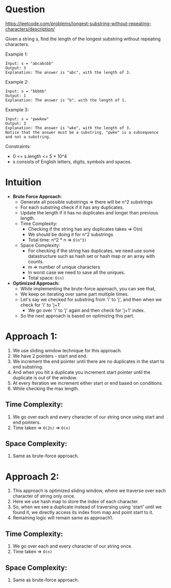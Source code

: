# Question
https://leetcode.com/problems/longest-substring-without-repeating-characters/description/

Given a string s, find the length of the longest substring without repeating characters.

Example 1:
```
Input: s = "abcabcbb"
Output: 3
Explanation: The answer is "abc", with the length of 3.
```

Example 2:
```
Input: s = "bbbbb"
Output: 1
Explanation: The answer is "b", with the length of 1.
```

Example 3:
```
Input: s = "pwwkew"
Output: 3
Explanation: The answer is "wke", with the length of 3.
Notice that the answer must be a substring, "pwke" is a subsequence and not a substring.
```


Constraints:
- 0 <= s.length <= 5 * 10^4
- s consists of English letters, digits, symbols and spaces.

# Intuition
- **Brute Force Approach**:
  - Generate all possible substrings => there will be n^2 substrings
  - For each substring check if it has any duplicates.
  - Update the length if it has no duplicates and longer than previous length.
  - Time Complexity:
    - Checking if the string has any duplicates takes => O(n)
    - We should be doing it for n^2 substrings
    - Total time: n^2 * n => `O(n^3)`
  - Space Complexity:
    - For checking if the string has duplicates, we need use some datastructure such as hash set or hash map or an array with counts.
    - m => number of unique characters
    - In worst case we need to save all the uniques.
    - Total space: `O(n)`
- **Optimized Approach:**
  - While implementing the brute-force approach, you can see that,
  - We keep on iterating over same part multiple times. 
  - Let's say we checked for substring from 'i' to 'j', and then when we check for 'i' to 'j+1'
    - We go over 'i' to 'j' again and then check for 'j+1' index.
  - So the next approach is based on optimizing this part.

# Approach 1:

1. We use sliding window technique for this approach.
2. We have 2 pointers - start and end.
3. We increment the end pointer until there are no duplicates in the start to end substring.
4. And when you hit a duplicate you increment start pointer until the duplicate is out of the window.
5. At every Iteration we increment either start or end based on conditions.
6. While checking the max length.

## Time Complexity:
1. We go over each and every character of our string once using start and end pointers.
2. Time taken => `O(2n)` => `O(n)`

## Space Complexity:
1. Same as brute-force approach.

# Approach 2:

1. This approach is optimized sliding window, where we traverse over each character of string only once.
2. Here we use hash map to store the index of each character.
3. So, when we see a duplicate instead of traversing using 'start' until we found it, we directly access its index from map and point start to it.
4. Remaining logic will remain same as approach1.

## Time Complexity:
1. We go over each and every character of our string once.
2. Time taken => `O(n)`

## Space Complexity:
1. Same as brute-force approach.
